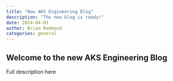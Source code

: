 ```yaml
---
title: "New AKS Engineering Blog"
description: "The new blog is ready!"
date: 2024-04-01
author: Brian Redmond
categories: general
---
```


## Welcome to the new AKS Engineering Blog

Full description here

